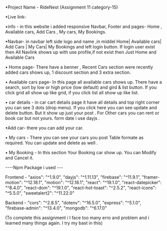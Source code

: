 
•Project Name - RideNest (Assignment 11 category-15)

•Live link- 

•info -  in this website i added responsive Navbar, Footer and pages- Home , Available cars, Add Cars , My cars, My Bookings.

•Navbar- in navbar left side logo and name ,in middel Home| Available cars| Add Cars | My Cars| My Bookings and left login button. If login user exist then All Navlink  shows up with use profile,if not exist then Just Home and Available Cars

• Home page- There have a benner , Recent Cars section were recently added cars shows up, 1 discount section and 3 extra section.

• Available cars page- In this page all available cars shows up. There have a search, sort by low or high price (low default) and gird & list button. If you click grid all show up like grid, if you click list all show up like list. 

• car details - in car cart details page it have all details and top right corner you can see 3 dots (drop menu). If you click here you can see update and delete button. But it show up just your post . For Other cars you can rent or book car but not yours. form date i use dayjs .

•Add car- there you can add your car.

• My cars - There you can see your cars you post Table formate as required. You can update and delete as well .

• My Booking - In this section Your Booking car show up. You can Modify and Cancel it. 

----Npm Package i used ---

Frontend -
    "axios": "^1.9.0",
    "dayjs": "^1.11.13",
    "firebase": "^11.9.1",
    "framer-motion": "^12.18.1",
    "motion": "^12.18.1",
    "react": "^19.1.0",
    "react-datepicker": "^8.4.0",
    "react-dom": "^19.1.0",
    "react-hot-toast": "^2.5.2",
    "react-icons": "^5.5.0",
    "sweetalert2": "^11.22.0"

Backend -
    "cors": "^2.8.5",
    "dotenv": "^16.5.0",
    "express": "^5.1.0",
    "firebase-admin": "^13.4.0",
    "mongodb": "^6.17.0"


(To complete this assignment i I face too many erro and problem and i learned many things again. I try my bast in this) 
